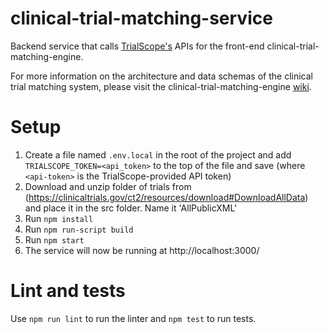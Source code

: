 # clinical-trial-matching-service

Backend service that calls [TrialScope's](https://www.trialscope.com/) APIs for the front-end clinical-trial-matching-engine.

For more information on the architecture and data schemas of the clinical trial matching system, please visit the clinical-trial-matching-engine [wiki](https://github.com/mcode/clinical-trial-matching-engine/wiki).

# Setup

1. Create a file named `.env.local` in the root of the project and add `TRIALSCOPE_TOKEN=<api_token>` to the top of the file and save (where `<api-token>` is the TrialScope-provided API token)
2. Download and unzip folder of trials from (https://clinicaltrials.gov/ct2/resources/download#DownloadAllData) and place it in the src folder. Name it 'AllPublicXML'
3. Run `npm install`
4. Run `npm run-script build`
5. Run `npm start`
6. The service will now be running at http://localhost:3000/

# Lint and tests

Use `npm run lint` to run the linter and `npm test` to run tests.